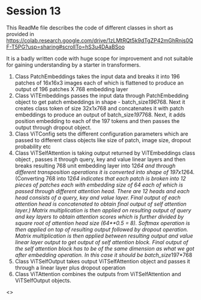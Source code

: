 # Session 13

This ReadMe file describes the code of different classes in short as provided in https://colab.research.google.com/drive/1zLMtRQt5k9dTgZP42mGhRnjs0QF-T5PG?usp=sharing#scrollTo=hS3u4DAaBSoo

It is a badly written code with huge scope for improvement and not suitable for gaining understanding by a starter in transformers.

1) Class PatchEmbeddings takes the input data and breaks it into 196 patches of 16x16x3 images each of which is flattened to produce an output of 196 patches X 768 embedding layer
2) Class ViTEmbeddings passes the input data through PatchEmbedding object to get patch embeddings in shape - batch_size*196*768. Next it creates class token of size 32x1x768 and concatenates it with patch embeddings to produce an output of batch_size*197*768. Next, it adds position embedding to each of the 197 tokens and then passes the output through dropout object.
3) Class ViTConfig sets the different configuration parameters which are passed to different class objects like size of patch, image size, dropout probability etc
4) Class ViTSelfAttention is taking output returned by ViTEmbeddings class object , passes it through query, key and value linear layers and then breaks resulting 768 unit embedding layer into 12*64 and through different transposition operations it is converted into shape of 197x12*64. (Converting 768 into 12*64 indicates that each patch is broken into 12 pieces of patches each with embedding size of 64 each of which is passed through different attention head. There are 12 heads and each head consists of a query, key and value layer. Final output of each attention head is concatenated to obtain final output of self attention layer.)  Matrix multiplication is then applied on resulting output of query and key layers to obtain attention scores which is further divided by square root of attention head size (64**0.5 = 8). Softmax operation is then applied on top of resulting output followed by dropout operation. Matrix multiplication is then applied between resulting output and value linear layer output to get output of self attention block. Final output of the self attention block has to be of the same dimension as what we got after embedding operation. In this case it should be batch_size*197*768
5) Class ViTSelfOutput takes output ViTSelfAttention object and passes it through a linear layer plus dropout operation
6) Class ViTAttention combines the outputs from ViTSelfAttention and ViTSelfOutput objects.

<<More to follow>>
